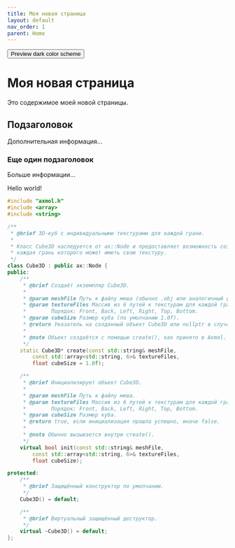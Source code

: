 ```yaml
---  
title: Моя новая страница  
layout: default  
nav_order: 1  
parent: Home  
---  
```


<button class="btn js-toggle-dark-mode">Preview dark color scheme</button>
<script>
const toggleDarkMode = document.querySelector('.js-toggle-dark-mode');
jtd.addEvent(toggleDarkMode, 'click', function(){
  if (jtd.getTheme() === 'dark') {
    jtd.setTheme('light');
    toggleDarkMode.textContent = 'Preview dark color scheme';
  } else {
    jtd.setTheme('dark');
    toggleDarkMode.textContent = 'Return to the light side';
  }
});
</script>
  
# Моя новая страница  
  
Это содержимое моей новой страницы.  
  
## Подзаголовок  
  
Дополнительная информация...  
  
### Еще один подзаголовок  
  
Больше информации...

Hello world!

```cpp
#include "axmol.h"
#include <array>
#include <string>

/**
 * @brief 3D-куб с индивидуальными текстурами для каждой грани.
 *
 * Класс Cube3D наследуется от ax::Node и предоставляет возможность создания 3D-куба,
 * каждая грань которого может иметь свою текстуру.
 */
class Cube3D : public ax::Node {
public:
    /**
     * @brief Создаёт экземпляр Cube3D.
     * 
     * @param meshFile Путь к файлу меша (обычно .obj или аналогичный формат).
     * @param textureFiles Массив из 6 путей к текстурам для каждой грани куба.
     *        Порядок: Front, Back, Left, Right, Top, Bottom.
     * @param cubeSize Размер куба (по умолчанию 1.0f).
     * @return Указатель на созданный объект Cube3D или nullptr в случае ошибки.
     *
     * @note Объект создаётся с помощью create(), как принято в Axmol.
     */
    static Cube3D* create(const std::string& meshFile,
        const std::array<std::string, 6>& textureFiles,
        float cubeSize = 1.0f);

    /**
     * @brief Инициализирует объект Cube3D.
     * 
     * @param meshFile Путь к файлу меша.
     * @param textureFiles Массив из 6 путей к текстурам для каждой грани куба.
     *        Порядок: Front, Back, Left, Right, Top, Bottom.
     * @param cubeSize Размер куба.
     * @return true, если инициализация прошла успешно, иначе false.
     *
     * @note Обычно вызывается внутри create().
     */
    virtual bool init(const std::string& meshFile,
        const std::array<std::string, 6>& textureFiles,
        float cubeSize);

protected:
    /**
     * @brief Защищённый конструктор по умолчанию.
     */
    Cube3D() = default;

    /**
     * @brief Виртуальный защищённый деструктор.
     */
    virtual ~Cube3D() = default;
};
```
